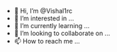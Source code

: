- 👋 Hi, I’m @Vishal1rc
- 👀 I’m interested in ...
- 🌱 I’m currently learning ...
- 💞️ I’m looking to collaborate on ...
- 📫 How to reach me ...

<!---
Vishal1rc/Vishal1rc is a ✨ special ✨ repository because its `README.md` (this file) appears on your GitHub profile.
You can click the Preview link to take a look at your changes.
--->
